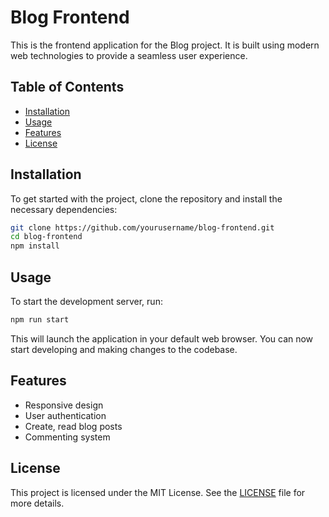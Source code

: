 # Blog Frontend

This is the frontend application for the Blog project. It is built using modern web technologies to provide a seamless user experience.

## Table of Contents

- [Installation](#installation)
- [Usage](#usage)
- [Features](#features)
- [License](#license)

## Installation

To get started with the project, clone the repository and install the necessary dependencies:

```bash
git clone https://github.com/yourusername/blog-frontend.git
cd blog-frontend
npm install
```

## Usage

To start the development server, run:

```bash
npm run start
```

This will launch the application in your default web browser. You can now start developing and making changes to the codebase.

## Features

- Responsive design
- User authentication
- Create, read blog posts
- Commenting system

## License

This project is licensed under the MIT License. See the [LICENSE](LICENSE) file for more details.
